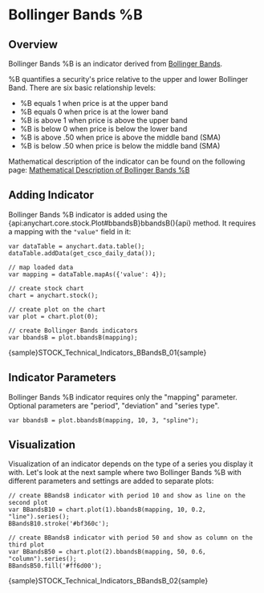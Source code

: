 # Bollinger Bands %B

## Overview

Bollinger Bands %B is an indicator derived from [Bollinger Bands](Bollinger_Bands).

%B quantifies a security's price relative to the upper and lower Bollinger Band. There are six basic relationship levels:

- %B equals 1 when price is at the upper band
- %B equals 0 when price is at the lower band
- %B is above 1 when price is above the upper band
- %B is below 0 when price is below the lower band
- %B is above .50 when price is above the middle band (SMA)
- %B is below .50 when price is below the middle band (SMA)

Mathematical description of the indicator can be found on the following page: [Mathematical Description of Bollinger Bands %B](Mathematical_Description#bollinger_bands_%b)

## Adding Indicator

Bollinger Bands %B indicator is added using the {api:anychart.core.stock.Plot#bbandsB}bbandsB(){api} method. It requires a mapping with the `"value"` field in it:

```
var dataTable = anychart.data.table();
dataTable.addData(get_csco_daily_data());

// map loaded data
var mapping = dataTable.mapAs({'value': 4});

// create stock chart
chart = anychart.stock();

// create plot on the chart
var plot = chart.plot(0);

// create Bollinger Bands indicators
var bbandsB = plot.bbandsB(mapping);
```

{sample}STOCK\_Technical\_Indicators\_BBandsB\_01{sample}

## Indicator Parameters

Bollinger Bands %B indicator requires only the "mapping" parameter. Optional parameters are "period", "deviation" and "series type".

```
var bbandsB = plot.bbandsB(mapping, 10, 3, "spline");
```

## Visualization

Visualization of an indicator depends on the type of a series you display it with. Let's look at the next sample where two Bollinger Bands %B with different parameters and settings are added to separate plots:

```
// create BBandsB indicator with period 10 and show as line on the second plot
var BBandsB10 = chart.plot(1).bbandsB(mapping, 10, 0.2, "line").series();
BBandsB10.stroke('#bf360c');

// create BBandsB indicator with period 50 and show as column on the third plot
var BBandsB50 = chart.plot(2).bbandsB(mapping, 50, 0.6, "column").series();
BBandsB50.fill('#ff6d00');
```

{sample}STOCK\_Technical\_Indicators\_BBandsB\_02{sample}